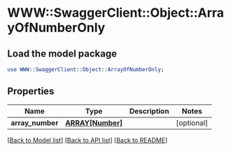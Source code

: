 # WWW::SwaggerClient::Object::ArrayOfNumberOnly

## Load the model package
```perl
use WWW::SwaggerClient::Object::ArrayOfNumberOnly;
```

## Properties
Name | Type | Description | Notes
------------ | ------------- | ------------- | -------------
**array_number** | [**ARRAY[Number]**](Number.md) |  | [optional] 

[[Back to Model list]](../README.md#documentation-for-models) [[Back to API list]](../README.md#documentation-for-api-endpoints) [[Back to README]](../README.md)


